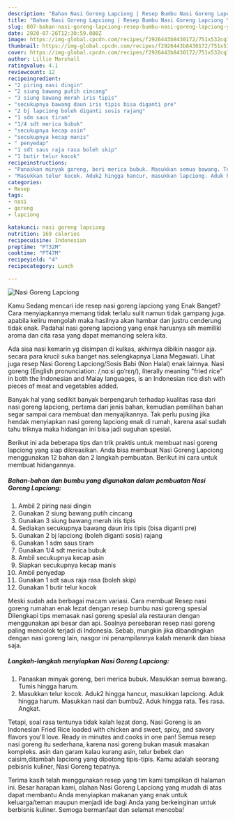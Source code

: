 ```yaml
---
description: "Bahan Nasi Goreng Lapciong | Resep Bumbu Nasi Goreng Lapciong Yang Lezat Sekali"
title: "Bahan Nasi Goreng Lapciong | Resep Bumbu Nasi Goreng Lapciong Yang Lezat Sekali"
slug: 807-bahan-nasi-goreng-lapciong-resep-bumbu-nasi-goreng-lapciong-yang-lezat-sekali
date: 2020-07-26T12:30:59.080Z
image: https://img-global.cpcdn.com/recipes/f2926443b8430172/751x532cq70/nasi-goreng-lapciong-foto-resep-utama.jpg
thumbnail: https://img-global.cpcdn.com/recipes/f2926443b8430172/751x532cq70/nasi-goreng-lapciong-foto-resep-utama.jpg
cover: https://img-global.cpcdn.com/recipes/f2926443b8430172/751x532cq70/nasi-goreng-lapciong-foto-resep-utama.jpg
author: Lillie Marshall
ratingvalue: 4.1
reviewcount: 12
recipeingredient:
- "2 piring nasi dingin"
- "2 siung bawang putih cincang"
- "3 siung bawang merah iris tipis"
- "secukupnya bawang daun iris tipis bisa diganti pre"
- "2 bj lapciong boleh diganti sosis rajang"
- "1 sdm saus tiram"
- "1/4 sdt merica bubuk"
- "secukupnya kecap asin"
- "secukupnya kecap manis"
- " penyedap"
- "1 sdt saus raja rasa boleh skip"
- "1 butir telur kocok"
recipeinstructions:
- "Panaskan minyak goreng, beri merica bubuk. Masukkan semua bawang. Tumis hingga harum."
- "Masukkan telur kocok. Aduk2 hingga hancur, masukkan lapciong. Aduk hingga harum. Masukkan nasi dan bumbu2. Aduk hingga rata. Tes rasa. Angkat."
categories:
- Resep
tags:
- nasi
- goreng
- lapciong

katakunci: nasi goreng lapciong 
nutrition: 169 calories
recipecuisine: Indonesian
preptime: "PT32M"
cooktime: "PT47M"
recipeyield: "4"
recipecategory: Lunch

---
```



![Nasi Goreng Lapciong](https://img-global.cpcdn.com/recipes/f2926443b8430172/751x532cq70/nasi-goreng-lapciong-foto-resep-utama.jpg)

Kamu Sedang mencari ide resep nasi goreng lapciong yang Enak Banget? Cara menyiapkannya memang tidak terlalu sulit namun tidak gampang juga. apabila keliru mengolah maka hasilnya akan hambar dan justru cenderung tidak enak. Padahal nasi goreng lapciong yang enak harusnya sih memiliki aroma dan cita rasa yang dapat memancing selera kita.

Ada sisa nasi kemarin yg disimpan di kulkas, akhirnya dibikin nasgor aja. secara para krucil suka banget nas.selengkapnya Liana Megawati. Lihat juga resep Nasi Goreng Lapciong/Sosis Babi (Non Halal) enak lainnya. Nasi goreng (English pronunciation: /ˌnɑːsi ɡɒˈrɛŋ/), literally meaning &#34;fried rice&#34; in both the Indonesian and Malay languages, is an Indonesian rice dish with pieces of meat and vegetables added.

Banyak hal yang sedikit banyak berpengaruh terhadap kualitas rasa dari nasi goreng lapciong, pertama dari jenis bahan, kemudian pemilihan bahan segar sampai cara membuat dan menyajikannya. Tak perlu pusing jika hendak menyiapkan nasi goreng lapciong enak di rumah, karena asal sudah tahu triknya maka hidangan ini bisa jadi suguhan spesial.


Berikut ini ada beberapa tips dan trik praktis untuk membuat nasi goreng lapciong yang siap dikreasikan. Anda bisa membuat Nasi Goreng Lapciong menggunakan 12 bahan dan 2 langkah pembuatan. Berikut ini cara untuk membuat hidangannya.

<!--inarticleads1-->

##### Bahan-bahan dan bumbu yang digunakan dalam pembuatan Nasi Goreng Lapciong:

1. Ambil 2 piring nasi dingin
1. Gunakan 2 siung bawang putih cincang
1. Gunakan 3 siung bawang merah iris tipis
1. Sediakan secukupnya bawang daun iris tipis (bisa diganti pre)
1. Gunakan 2 bj lapciong (boleh diganti sosis) rajang
1. Gunakan 1 sdm saus tiram
1. Gunakan 1/4 sdt merica bubuk
1. Ambil secukupnya kecap asin
1. Siapkan secukupnya kecap manis
1. Ambil  penyedap
1. Gunakan 1 sdt saus raja rasa (boleh skip)
1. Gunakan 1 butir telur kocok


Meski sudah ada berbagai macam variasi. Cara membuat Resep nasi goreng rumahan enak lezat dengan resep bumbu nasi goreng spesial Dilengkapi tips memasak nasi goreng spesial ala restauran dengan menggunakan api besar dan api. Soalnya persebaran resep nasi goreng paling mencolok terjadi di Indonesia. Sebab, mungkin jika dibandingkan dengan nasi goreng lain, nasgor ini penampilannya kalah menarik dan biasa saja. 

<!--inarticleads2-->

##### Langkah-langkah menyiapkan Nasi Goreng Lapciong:

1. Panaskan minyak goreng, beri merica bubuk. Masukkan semua bawang. Tumis hingga harum.
1. Masukkan telur kocok. Aduk2 hingga hancur, masukkan lapciong. Aduk hingga harum. Masukkan nasi dan bumbu2. Aduk hingga rata. Tes rasa. Angkat.


Tetapi, soal rasa tentunya tidak kalah lezat dong. Nasi Goreng is an Indonesian Fried Rice loaded with chicken and sweet, spicy, and savory flavors you&#39;ll love. Ready in minutes and cooks in one pan! Semua resep nasi goreng itu sederhana, karena nasi goreng bukan masuk masakan kompleks. asin dan garam kalau kurang asin, telur bebek dan caisim,ditambah lapciong yang dipotong tipis-tipis. Kamu adalah seorang pebisnis kuliner, Nasi Goreng tepatnya. 

Terima kasih telah menggunakan resep yang tim kami tampilkan di halaman ini. Besar harapan kami, olahan Nasi Goreng Lapciong yang mudah di atas dapat membantu Anda menyiapkan makanan yang enak untuk keluarga/teman maupun menjadi ide bagi Anda yang berkeinginan untuk berbisnis kuliner. Semoga bermanfaat dan selamat mencoba!
